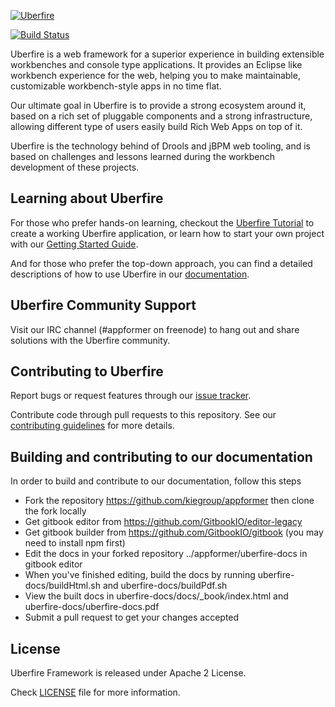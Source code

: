 [![Uberfire](http://uberfireframework.org/upload/images/uberfire-logo.png)](http://uberfireframework.org/)

[![Build Status](http://ci.kiegroup.org/buildStatus/icon?job=uberfire)](http://ci.kiegroup.org/job/uberfire)

Uberfire is a web framework for a superior experience in building extensible workbenches and console type applications.
It provides an Eclipse like workbench experience for the web, helping you to make maintainable, customizable workbench-style apps in no time flat.

Our ultimate goal in Uberfire is to provide a strong ecosystem around it, based on a rich set of pluggable components and a strong infrastructure, allowing different type of users easily build Rich Web Apps on top of it.

Uberfire is the technology behind of Drools and jBPM web tooling, and is based on challenges and lessons learned during the workbench development of these projects.

## Learning about Uberfire

For those who prefer hands-on learning, checkout the [Uberfire Tutorial](http://www.uberfireframework.org/docs/tutorial/tutorial.html) to create a working Uberfire application, or learn how to start your own project with our [Getting Started Guide](http://www.uberfireframework.org/docs/gettingStarted/gettingStarted.html).

And for those who prefer the top-down approach, you can find a detailed descriptions of how to use Uberfire in our [documentation](http://www.uberfireframework.org/docs/index.html).

## Uberfire Community Support

Visit our IRC channel (#appformer on freenode) to hang out and share solutions with the Uberfire community.

## Contributing to Uberfire

Report bugs or request features through our [issue tracker](https://issues.jboss.org/projects/UF).

Contribute code through pull requests to this repository. See our [contributing guidelines](https://github.com/droolsjbpm/droolsjbpm-build-bootstrap/blob/main/README.md) for more details.

## Building and contributing to our documentation

In order to build and contribute to our documentation, follow this steps

- Fork the repository https://github.com/kiegroup/appformer then clone the fork locally
- Get gitbook editor from https://github.com/GitbookIO/editor-legacy
- Get gitbook builder from https://github.com/GitbookIO/gitbook (you may need to install npm first)
- Edit the docs in your forked repository ../appformer/uberfire-docs in gitbook editor
- When you've finished editing, build the docs by running uberfire-docs/buildHtml.sh and uberfire-docs/buildPdf.sh
- View the built docs in uberfire-docs/docs/_book/index.html and uberfire-docs/uberfire-docs.pdf
- Submit a pull request to get your changes accepted

## License

Uberfire Framework is released under Apache 2 License.

Check [LICENSE](LICENSE-ASL-2.0.txt) file for more information.
